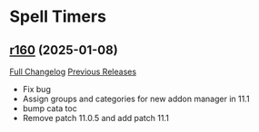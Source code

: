 # <DBM Extra> Spell Timers

## [r160](https://github.com/DeadlyBossMods/DBM-SpellTimers/tree/r160) (2025-01-08)
[Full Changelog](https://github.com/DeadlyBossMods/DBM-SpellTimers/compare/r159...r160) [Previous Releases](https://github.com/DeadlyBossMods/DBM-SpellTimers/releases)

- Fix bug  
- Assign groups and categories for new addon manager in 11.1  
- bump cata toc  
- Remove patch 11.0.5 and add patch 11.1  
